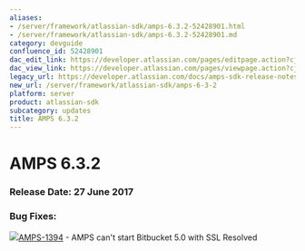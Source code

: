 ```yaml
---
aliases:
- /server/framework/atlassian-sdk/amps-6.3.2-52428901.html
- /server/framework/atlassian-sdk/amps-6.3.2-52428901.md
category: devguide
confluence_id: 52428901
dac_edit_link: https://developer.atlassian.com/pages/editpage.action?cjm=wozere&pageId=52428901
dac_view_link: https://developer.atlassian.com/pages/viewpage.action?cjm=wozere&pageId=52428901
legacy_url: https://developer.atlassian.com/docs/amps-sdk-release-notes/amps-sdk-6-x-and-up-release-notes/amps-6-3-2
new_url: /server/framework/atlassian-sdk/amps-6-3-2
platform: server
product: atlassian-sdk
subcategory: updates
title: AMPS 6.3.2
---
```

# AMPS 6.3.2

### Release Date: 27 June 2017

### Bug Fixes: 

<a href="https://ecosystem.atlassian.net/browse/AMPS-1394?src=confmacro" class="jira-issue-key"><img src="https://ecosystem.atlassian.net/secure/viewavatar?size=xsmall&amp;avatarId=15303&amp;avatarType=issuetype" class="icon" />AMPS-1394</a> - AMPS can't start Bitbucket 5.0 with SSL Resolved
























































































































































































































































































